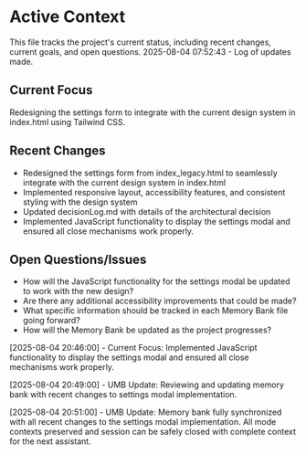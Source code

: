 # Active Context

This file tracks the project's current status, including recent changes, current goals, and open questions.
2025-08-04 07:52:43 - Log of updates made.

## Current Focus

Redesigning the settings form to integrate with the current design system in index.html using Tailwind CSS.

## Recent Changes

* Redesigned the settings form from index_legacy.html to seamlessly integrate with the current design system in index.html
* Implemented responsive layout, accessibility features, and consistent styling with the design system
* Updated decisionLog.md with details of the architectural decision
* Implemented JavaScript functionality to display the settings modal and ensured all close mechanisms work properly.

## Open Questions/Issues

* How will the JavaScript functionality for the settings modal be updated to work with the new design?
* Are there any additional accessibility improvements that could be made?
* What specific information should be tracked in each Memory Bank file going forward?
* How will the Memory Bank be updated as the project progresses?

[2025-08-04 20:46:00] - Current Focus: Implemented JavaScript functionality to display the settings modal and ensured all close mechanisms work properly.

[2025-08-04 20:49:00] - UMB Update: Reviewing and updating memory bank with recent changes to settings modal implementation.

[2025-08-04 20:51:00] - UMB Update: Memory bank fully synchronized with all recent changes to the settings modal implementation. All mode contexts preserved and session can be safely closed with complete context for the next assistant.